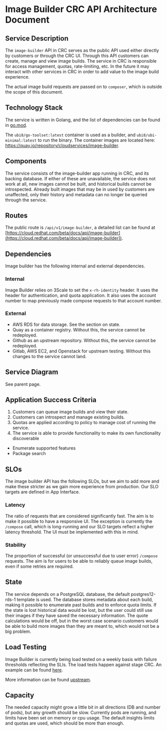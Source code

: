 # Image Builder CRC API Architecture Document

## Service Description
The `image-builder` API in CRC serves as the public API used either directly by customers or through the
CRC UI. Through this API customers can create, manage and view image builds. The service in CRC is
responsible for access management, quotas, rate-limiting, etc. In the future it may interact with other
services in CRC in order to add value to the image build experience.

The actual image build requests are passed on to `composer`, which is outside the scope of this document.

## Technology Stack
The service is written in Golang, and the list of dependencies can be found in
[go.mod](https://github.com/osbuild/image-builder/blob/main/go.mod).

The `ubi8/go-toolset:latest` container is used as a builder, and `ubi8/ubi-minimal:latest` to run the
binary. The container images are located here: https://quay.io/repository/cloudservices/image-builder.

## Components
The service consists of the image-builder app running in CRC, and its backing database. If either of
these are unavailable, the service does not work at all, new images cannot be built, and historical
builds cannot be introspected. Already built images that may be in used by customers are unaffected,
only their history and metadata can no longer be queried through the service.

## Routes
The public route is `/api/v1/image-builder`, a detailed list can be found at
[https://cloud.redhat.com/beta/docs/api/image-builder](https://cloud.redhat.com/beta/docs/api/image-builder]).

## Dependencies
Image builder has the following internal and external dependencies.

### Internal
Image Builder relies on 3Scale to set the `x-rh-identity` header. It uses the header for authentication,
and quota application. It also uses the account number to map previously made compose requests to that
account number.

### External
 - AWS RDS for data storage. See the section on state.
 - Quay as a container registry. Without this, the service cannot be redeployed.
 - Github as an upstream repository. Without this, the service cannot be redeployed.
 - Gitlab, AWS EC2, and Openstack for upstream testing. Without this changes to the service cannot land.


## Service Diagram
See parent page.

## Application Success Criteria
1. Customers can queue image builds and view their state.
2. Customers can introspect and manage existing builds.
3. Quotas are applied according to policy to manage cost of running the service.
4. The service is able to provide functionality to make its own functionality discoverable
 - Enumerate supported features
 - Package search

## SLOs

The image builder API has the following SLOs, but we aim to add more and make these stricter as we
gain more experience from production. Our SLO targets are defined in App Interface.

### Latency

The ratio of requests that are considered significantly fast. The aim is to make it possible
to have a responsive UI. The exception is currently the `/compose` call, which is long-running and
our SLO targets reflect a higher latency threshold. The UI must be implemented with this 
in mind.

### Stability

The proportion of successful (or unsuccessful due to user error) `/compose` requests. The aim is for users
to be able to reliably queue image builds, even if some retries are required.

## State
The service depends on a PostgreSQL database, the default postgres12-rds-1 template is used. The
database stores metadata about each build, making it possible to enumerate past builds and to enforce
quota limits. If the state is lost historical data would be lost, but the user could still use their
images if they have saved the necessary information. The quote calculations would be off, but in the
worst case scenario customers would be able to build more images than they are meant to, which would
not be a big problem.

## Load Testing
Image Builder is currently being load tested on a weekly basis with failure thresholds reflecting the
SLIs. The load tests happen against stage CRC. An example can be found
[here](https://gitlab.com/osbuild/ci/image-builder/-/jobs/1541382293).

More information can be found [upstream](https://github.com/osbuild/image-builder/blob/main/test/README.md).

## Capacity
The needed capacity might grow a little bit in all directions (DB and number of pods), but any growth should
be slow. Currently  pods are running, and limits have been set on memory or cpu usage. The default insights
limits and quotas are used, which should be more than enough.
